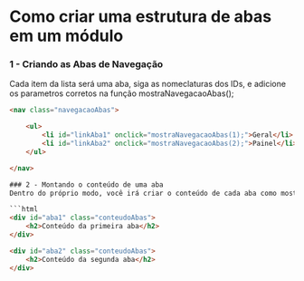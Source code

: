 # Como criar uma estrutura de abas em um módulo

### 1 - Criando as Abas de Navegação
Cada item da lista será uma aba, siga as nomeclaturas dos IDs, e adicione os parametros corretos na função mostraNavegacaoAbas();

```html
<nav class="navegacaoAbas">

    <ul>
        <li id="linkAba1" onclick="mostraNavegacaoAbas(1);">Geral</li>
        <li id="linkAba2" onclick="mostraNavegacaoAbas(2);">Painel</li>
    </ul>

</nav>

### 2 - Montando o conteúdo de uma aba
Dentro do próprio modo, você irá criar o conteúdo de cada aba como mostra o exemplo abaixo:

```html
<div id="aba1" class="conteudoAbas">
    <h2>Conteúdo da primeira aba</h2>
</div>

<div id="aba2" class="conteudoAbas">
    <h2>Conteúdo da segunda aba</h2>
</div>
```
